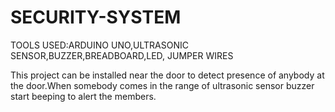 # SECURITY-SYSTEM
 TOOLS USED:ARDUINO UNO,ULTRASONIC SENSOR,BUZZER,BREADBOARD,LED, JUMPER WIRES
  
This project can be installed near the door to detect presence of
anybody at the door.When somebody comes in the range of
ultrasonic sensor buzzer start beeping to alert the members.
